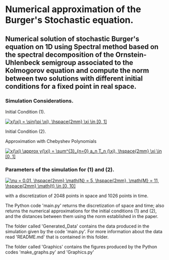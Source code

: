 Numerical approximation of the Burger's Stochastic equation.
====================================================
Numerical solution of stochastic Burger's equation on 1D using Spectral method based on the spectral decomposition of the Ornstein-Uhlenbeck semigroup associated to the Kolmogorov equation and compute the norm between two solutions with different initial conditions for a fixed point in real space.
----------------------------------------------------------------------------------------------------------

### Simulation Considerations.

Initial Condition (1).

<a href="https://www.codecogs.com/eqnedit.php?latex=x(\xi)&space;=&space;\sin(\pi&space;\xi),&space;\hspace{2mm}&space;\xi&space;\in&space;[0,&space;1]" target="_blank"><img src="https://latex.codecogs.com/gif.latex?x(\xi)&space;=&space;\sin(\pi&space;\xi),&space;\hspace{2mm}&space;\xi&space;\in&space;[0,&space;1]" title="x(\xi) = \sin(\pi \xi), \hspace{2mm} \xi \in [0, 1]" /></a>

Initial Condition (2).

Approximation with Chebyshev Polynomials

<a href="https://www.codecogs.com/eqnedit.php?latex=x(\xi)&space;\approx&space;y(\xi)&space;=&space;\sum^{3}_{n=0}&space;a_n&space;T_n&space;(\xi),&space;\hspace{2mm}&space;\xi&space;\in&space;[0,&space;1]" target="_blank"><img src="https://latex.codecogs.com/gif.latex?x(\xi)&space;\approx&space;y(\xi)&space;=&space;\sum^{3}_{n=0}&space;a_n&space;T_n&space;(\xi),&space;\hspace{2mm}&space;\xi&space;\in&space;[0,&space;1]" title="x(\xi) \approx y(\xi) = \sum^{3}_{n=0} a_n T_n (\xi), \hspace{2mm} \xi \in [0, 1]" /></a>

### Parameters of the simulation for (1) and (2).

<a href="https://www.codecogs.com/eqnedit.php?latex=\nu&space;=&space;0.01,&space;\hspace{2mm}&space;\math{N}&space;=&space;5,&space;\hspace{2mm},&space;\math{M}&space;=&space;11,&space;\hspace{2mm}&space;\math{t}&space;\in&space;[0,&space;10]" target="_blank"><img src="https://latex.codecogs.com/gif.latex?\nu&space;=&space;0.01,&space;\hspace{2mm}&space;\math{N}&space;=&space;5,&space;\hspace{2mm},&space;\math{M}&space;=&space;11,&space;\hspace{2mm}&space;\math{t}&space;\in&space;[0,&space;10]" title="\nu = 0.01, \hspace{2mm} \math{N} = 5, \hspace{2mm}, \math{M} = 11, \hspace{2mm} \math{t} \in [0, 10]" /></a>

with a discretization of 2048 points in space and 1026 points in time.

The Python code 'main.py' returns the discretization of space and time; also returns the numerical approximations for the initial conditions (1) and (2), and the distances between them using the norm established in the paper.

The folder called 'Generated_Data' contains the data produced in the simulation given by the code 'main.py'. For more information about the data read 'README.md' that is contained in this folder.

The folder called 'Graphics' contains the figures produced by the Python codes 'make_graphs.py' and 'Graphics.py'

